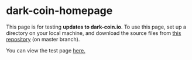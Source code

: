 # dark-coin-homepage

This page is for testing <strong>updates to dark-coin.io</strong>. To use this page, set up a directory on your local machine, and download the source files from <a href=https://github.com/elborracho420/dark-coin-homepage title="Github Source Files"> this repository</a> (on master branch).


You can view the test page <a href=https://elborracho420.github.io/dark-coin-homepage title="Test Page"> here.</a>
